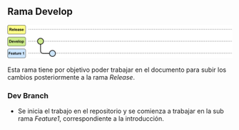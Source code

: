 ## Rama Develop 

![Evolución Rama Develop](https://github.com/LEOSZ8/Tesis_Msc_LSZ/blob/460a5bfe4a532c12d268b95ee54d22f952d70861/03_ImagenesRepo/01_DevBranch.svg)


Esta rama tiene por objetivo poder trabajar en el documento para subir los cambios posteriormente a la rama *Release*.

### Dev Branch
- Se inicia el trabajo en el repositorio y se comienza a trabajar en la sub rama *Feature1*, correspondiente a la introducción.
